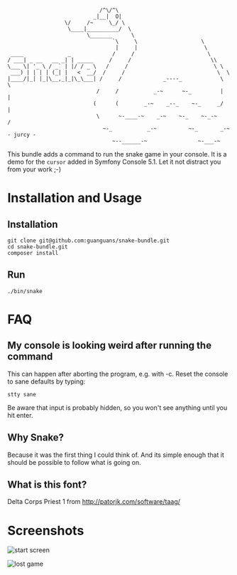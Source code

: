                                  /^\/^\
                               _|__|  O|
                      \/     /~     \_/ \
                       \____|__________/  \
                             \_______      \
                                     `\     \                    \
                                      |     |                     \
     ____              _             /     /                       \
    / ___| _ __   __ _| | _____     /     /                         \\
    \___ \| '_ \ / _` | |/ / _ \   /     /                           \ \
     ___) | | | | (_| |   <  __/  /     /                             \  \
    |____/|_| |_|\__,_|_|\_\___| /     /             _----_            \   \
                                /     /           _-~      ~-_         |   |
                               (      (        _-~    _--_    ~-_     _/   |
                                \      ~-____-~    _-~    ~-_    ~-_-~    /
                                  ~-_           _-~          ~-_       _-~   - jurcy -
                                     ~--______-~                ~-___-~

This bundle adds a command to run the snake game in your console.
It is a demo for the `cursor` added in Symfony Console 5.1.
Let it not distract you from your work ;-)

# Installation and Usage
                          
## Installation
    git clone git@github.com:guanguans/snake-bundle.git
    cd snake-bundle.git
    composer install

## Run

    ./bin/snake

# FAQ

## My console is looking weird after running the command

This can happen after aborting the program, e.g. with <ctrl>-c. Reset the console to sane defaults
by typing:

    stty sane

Be aware that input is probably hidden, so you won't see anything until you hit enter.

## Why Snake?

Because it was the first thing I could think of. 
And its simple enough that it should be possible to follow what is going on.

## What is this font?

Delta Corps Priest 1 from http://patorjk.com/software/taag/

# Screenshots

![start screen](snake.png)

![lost game](snake2.png)
